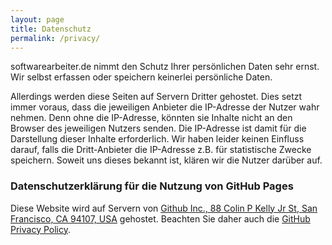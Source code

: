 ```yaml
---
layout: page
title: Datenschutz
permalink: /privacy/
---
```


softwarearbeiter.de nimmt den Schutz Ihrer persönlichen Daten sehr ernst. Wir selbst erfassen oder speichern keinerlei persönliche Daten.

Allerdings werden diese Seiten auf Servern Dritter gehostet. Dies setzt immer voraus, dass die jeweiligen Anbieter die IP-Adresse der Nutzer wahr nehmen. Denn ohne die IP-Adresse, könnten sie Inhalte nicht an den Browser des jeweiligen Nutzers senden. Die IP-Adresse ist damit für die Darstellung dieser Inhalte erforderlich. Wir haben leider keinen Einfluss darauf, falls die Dritt-Anbieter die IP-Adresse z.B. für statistische Zwecke speichern. Soweit uns dieses bekannt ist, klären wir die Nutzer darüber auf.

### Datenschutzerklärung für die Nutzung von GitHub Pages

Diese Website wird auf Servern von [Github Inc., 88 Colin P Kelly Jr St, San Francisco, CA 94107, USA][1] gehostet. Beachten Sie daher auch die [GitHub Privacy Policy][2].

 [1]: https://www.github.com/
 [2]: https://help.github.com/articles/github-privacy-statement/
